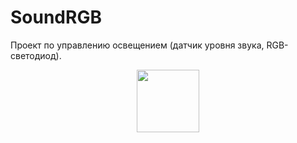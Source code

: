 # SoundRGB
Проект по управлению освещением (датчик уровня звука, RGB-светодиод).

<div id="header" align="center">
  <img src="https://media.giphy.com/media/v1.Y2lkPTc5MGI3NjExbGtpdjVzNzVlY2NjMnk0eWRvMzFqcmNybGplYmxrd2RxMHBxNGtsNiZlcD12MV9pbnRlcm5hbF9naWZfYnlfaWQmY3Q9Zw/4JWiVUbEcjFEAFwi4x/giphy.gif" width="100"/>
</div>
